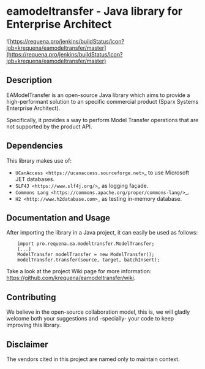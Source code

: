 # eamodeltransfer - Java library for Enterprise Architect

![https://requena.pro/jenkins/buildStatus/icon?job=krequena/eamodeltransfer/master](https://requena.pro/jenkins/buildStatus/icon?job=krequena/eamodeltransfer/master)

## Description

EAModelTransfer is an open-source Java library which aims to provide a high-performant solution to an specific commercial product (Sparx Systems Enterprise Architect).

Specifically, it provides a way to perform Model Transfer operations that are not supported by the product API.

## Dependencies

This library makes use of:
* `UCanAccess <https://ucanaccess.sourceforge.net>`_ to use Microsoft JET databases.
* `SLF4J <https://www.slf4j.org/>`_ as logging façade.
* `Commons Lang <https://commons.apache.org/proper/commons-lang/>`_.
* `H2 <http://www.h2database.com>`_ as testing in-memory database.

## Documentation and Usage

After importing the library in a Java project, it can easily be used as follows:
``` 
    import pro.requena.ea.modeltransfer.ModelTransfer;
    [...]
    ModelTransfer modelTransfer = new ModelTransfer();
    modelTransfer.transfer(source, target, batchInsert);
```

Take a look at the project Wiki page for more information: <https://github.com/krequena/eamodeltransfer/wiki>.

## Contributing

We believe in the open-source collaboration model, this is, we will gladly welcome both your suggestions and -specially- your code to keep improving this library.

## Disclaimer

The vendors cited in this project are named only to maintain context.
